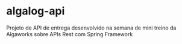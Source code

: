 # algalog-api
Projeto de API de entrega desenvolvido na semana de mini treino da Algaworks sobre APIs Rest com Spring Framework
